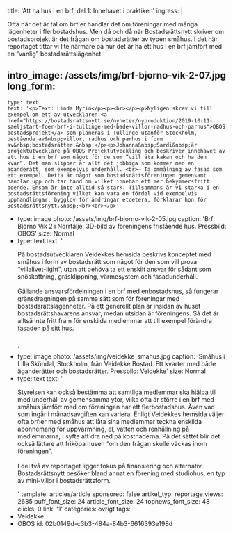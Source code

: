 title: 'Att ha hus i en brf, del 1: Innehavet i praktiken'
ingress: |
  <p>Ofta när det är tal om brf:er handlar det om föreningar med många lägenheter i flerbostadshus. Men då och då när Bostadsrättsnytt skriver om bostadsprojekt är det frågan om bostadsrätter av typen småhus. I det här reportaget tittar vi lite närmare på hur det är ha ett hus i en brf jämfört med en “vanlig” bostadsrättslägenhet.
  </p>
  
intro_image: /assets/img/brf-bjorno-vik-2-07.jpg
long_form:
  -
    type: text
    text: '<p>Text: Linda Myrin</p><p><br></p><p>Nyligen skrev vi till exempel om ett av utvecklaren <a href="https://bostadsrattsnytt.se/nyheter/nyproduktion/2019-10-11-saeljstart-foer-brf-i-tullinge-med-bade-villor-radhus-och-parhus">OBOS bostadsprojekt</a> som planeras i Tullinge utanför Stockholm, bestående av&nbsp;villor, radhus och parhus i form av&nbsp;bostadsrätter.&nbsp;</p><p>Johanna&nbsp;Sardi&nbsp;är projektutvecklare på OBOS Projektutveckling och beskriver innehavet av ett hus i en brf som något för de som ”vill äta kakan och ha den kvar”. Det man slipper är allt det jobbiga som kommer med en äganderätt, som exempelvis underhåll. <br>– Ta ommålning av fasad som ett exempel. Detta är något som bostadsrättsföreningen gemensamt handlar upp och tar hand om vilket innebär ett mer bekymmersfritt boende. Ensam är inte alltid så stark. Tillsammans är vi starka i en bostadsrättsförening vilket kan vara en fördel vid exempelvis upphandlingar, bygglov för ändringar etcetera, förklarar hon för Bostadsrättsnytt.&nbsp;<br><br></p>'
  -
    type: image
    photo: /assets/img/brf-bjorno-vik-2-05.jpg
    caption: 'Brf Björnö Vik 2 i Norrtälje, 3D-bild av föreningens fristående hus. Pressbild: OBOS'
    size: Normal
  -
    type: text
    text: '<p>På bostadsutvecklaren Veidekkes hemsida beskrivs konceptet med småhus i form av bostadsrätt som något för den som vill prova “villalivet-light”, utan att behöva ta ett enskilt ansvar för sådant som snöskottning, gräsklippning, värmesystem och fasadunderhåll. <br><br>Gällande ansvarsfördelningen i en brf med enbostadshus, så fungerar gränsdragningen på samma sätt som för föreningar med bostadsrättslägenheter. På ett generellt plan är insidan av huset bostadsrättshavarens ansvar, medan utsidan är föreningens. Så det är alltså inte fritt fram för enskilda medlemmar att till exempel förändra fasaden på sitt hus.&nbsp; &nbsp;<br><br></p>'
  -
    type: image
    photo: /assets/img/veidekke_smahus.jpg
    caption: 'Småhus i Lilla Sköndal, Stockholm, från Veidekke Bostad. Ett kvarter med både äganderätter och bostadsrätter. Pressbild: Veidekke'
    size: Normal
  -
    type: text
    text: '<p>Styrelsen kan också bestämma att samtliga medlemmar ska hjälpa till med underhåll av gemensamma ytor, vilka ofta är större i en brf med småhus jämfört med om föreningen har ett flerbostadshus. Även vad som ingår i månadsavgiften kan variera. Enligt Veidekkes hemsida väljer ofta brf:er med småhus att låta sina medlemmar teckna enskilda abonnemang för uppvärmning, el, vatten och renhållning på medlemmarna, i syfte att dra ned på kostnaderna. På det sättet blir det också lättare att friköpa husen “om den frågan skulle väckas inom föreningen”. <br><br>I del två av reportaget ligger fokus på finansiering och alternativ. Bostadsrättsnytt besöker bland annat en förening med studiohus, en typ av mini-villor i bostadsrättsform.&nbsp;&nbsp;</p>'
template: articles/article
sponsored: false
artikel_typ: reportage
views: 2685
puff_font_size: 24
article_font_size: 24
topnews_font_size: 48
clicks: 0
link: '1'
categories: ovrigt
tags:
  - Veidekke
  - OBOS
id: 02b0149d-c3b3-484a-84b3-6616393e198d
